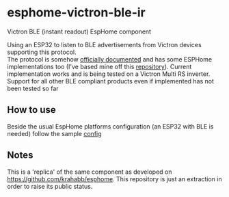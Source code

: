 # esphome-victron-ble-ir
 Victron BLE (instant readout) EspHome component

Using an ESP32 to listen to BLE advertisements from Victron devices supporting this protocol.  
The protocol is somehow [officially documented](https://communityarchive.victronenergy.com/storage/attachments/extra-manufacturer-data-2022-12-14.pdf) and has some ESPHome implementations too (I've based mine off this [repository](https://github.com/Fabian-Schmidt/esphome-victron_ble)). Current implementation works and is being tested on a Victron Multi RS inverter. Support for all other BLE compliant products even if implemented has not been tested so far

## How to use
Beside the usual EspHome platforms configuration (an ESP32 with BLE is needed) follow the sample [config](https://github.com/krahabb/esphome-victron-ble-ir/blob/main/components/m3_victron_ble_ir/m3_victron_ble_ir_example.yaml)

## Notes
This is a 'replica' of the same component as developed on https://github.com/krahabb/esphome. This repository is just an extraction in order to raise its public status.
